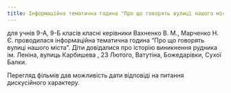 ```yaml
---
title: Інформаційна тематична година "Про що говорять вулиці нашого міста"
---
```


для учнів 9-А, 9-Б класів класні керівники Вахненко В. М., Марченко Н. Є. проводилася інформаційна тематична година “Про що говорять вулиці нашого міста”. Діти довідалися про історію виникнення рудника ім. Леніна, вулиць Карбишева , 23 Лютого, Ватутіна, Божедарівки, Сухої Балки.

Перегляд фільмів дав можливість дати відповіді на питання дискусійного характеру.

<slideshow id="72157646678578604"></slideshow>

